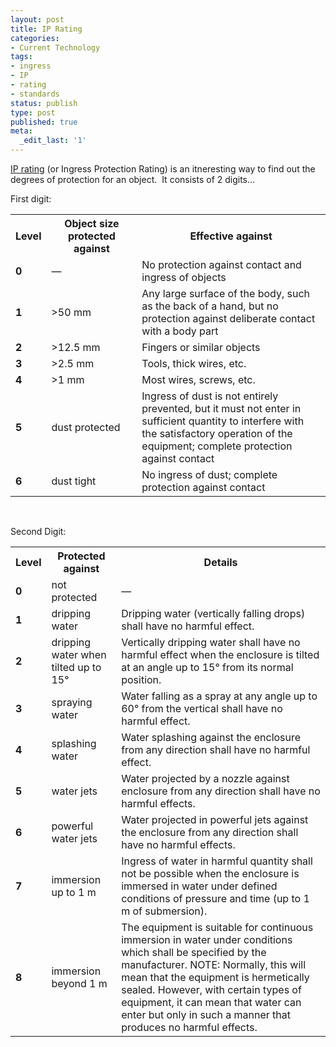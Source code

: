 ```yaml
---
layout: post
title: IP Rating
categories:
- Current Technology
tags:
- ingress
- IP
- rating
- standards
status: publish
type: post
published: true
meta:
  _edit_last: '1'
---
```

<a href="http://en.wikipedia.org/wiki/IP_Code">IP rating</a> (or Ingress Protection Rating) is an itneresting way to find out the degrees of protection for an object.  It consists of 2 digits...

First digit:
 
<table class="wikitable" border="0">
<tbody>
<tr>
<th>Level</th>
<th>Object size protected against</th>
<th>Effective against</th>
</tr>
<tr>
<td><strong>0</strong></td>
<td>—</td>
<td>No protection against contact and ingress of objects</td>
</tr>
<tr>
<td><strong>1</strong></td>
<td>&gt;50 mm</td>
<td>Any large surface of the body, such as the back of a hand, but no protection against deliberate contact with a body part</td>
</tr>
<tr>
<td><strong>2</strong></td>
<td>&gt;12.5 mm</td>
<td>Fingers or similar objects</td>
</tr>
<tr>
<td><strong>3</strong></td>
<td>&gt;2.5 mm</td>
<td>Tools, thick wires, etc.</td>
</tr>
<tr>
<td><strong>4</strong></td>
<td>&gt;1 mm</td>
<td>Most wires, screws, etc.</td>
</tr>
<tr>
<td><strong>5</strong></td>
<td>dust protected</td>
<td>Ingress of dust is not entirely prevented, but it must not enter in sufficient quantity to interfere with the satisfactory operation of the equipment; complete protection against contact</td>
</tr>
<tr>
<td><strong>6</strong></td>
<td>dust tight</td>
<td>No ingress of dust; complete protection against contact</td>
</tr>
</tbody></table>
 

Second Digit:
<table class="wikitable" border="0">
<tbody>
<tr>
<th>Level</th>
<th>Protected against</th>
<th>Details</th>
</tr>
<tr>
<td><strong>0</strong></td>
<td>not protected</td>
<td>—</td>
</tr>
<tr>
<td><strong>1</strong></td>
<td>dripping water</td>
<td>Dripping water (vertically falling drops) shall have no harmful effect.</td>
</tr>
<tr>
<td><strong>2</strong></td>
<td>dripping water when tilted up to 15°</td>
<td>Vertically dripping water shall have no harmful effect when the enclosure is tilted at an angle up to 15° from its normal position.</td>
</tr>
<tr>
<td><strong>3</strong></td>
<td>spraying water</td>
<td>Water falling as a spray at any angle up to 60° from the vertical shall have no harmful effect.</td>
</tr>
<tr>
<td><strong>4</strong></td>
<td>splashing water</td>
<td>Water splashing against the enclosure from any direction shall have no harmful effect.</td>
</tr>
<tr>
<td><strong>5</strong></td>
<td>water jets</td>
<td>Water projected by a nozzle against enclosure from any direction shall have no harmful effects.</td>
</tr>
<tr>
<td><strong>6</strong></td>
<td>powerful water jets</td>
<td>Water projected in powerful jets against the enclosure from any direction shall have no harmful effects.</td>
</tr>
<tr>
<td><strong>7</strong></td>
<td>immersion up to 1 m</td>
<td>Ingress of water in harmful quantity shall not be possible when the enclosure is immersed in water under defined conditions of pressure and time (up to 1 m of submersion).</td>
</tr>
<tr>
<td><strong>8</strong></td>
<td>immersion beyond 1 m</td>
<td>The equipment is suitable for continuous immersion in water under conditions which shall be specified by the manufacturer.
NOTE: Normally, this will mean that the equipment is hermetically sealed. However, with certain types of equipment, it can mean that water can enter but only in such a manner that produces no harmful effects.</td>
</tr>
</tbody></table>
